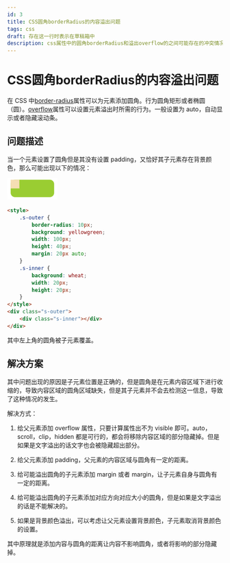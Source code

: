 ```yaml
---
id: 3
title: CSS圆角borderRadius的内容溢出问题
tags: css
draft: 存在这一行时表示在草稿箱中
description: css属性中的圆角borderRadius和溢出overflow的之间可能存在的冲突情况
---
```


# CSS圆角borderRadius的内容溢出问题

在 CSS 中[border-radius](https://developer.mozilla.org/zh-CN/docs/Web/CSS/border-radius)属性可以为元素添加圆角。行为圆角矩形或者椭圆（圆）。[overflow](https://developer.mozilla.org/zh-CN/docs/Web/CSS/overflow)属性可以设置元素溢出时所需的行为。一般设置为 auto，自动显示或者隐藏滚动条。

## 问题描述

当一个元素设置了圆角但是其没有设置 padding，又恰好其子元素存在背景颜色，那么可能出现以下的情况：

![Alt text](assets/borderRadiusAndOverflow/image-1.png)

```html
<style>
    .s-outer {
        border-radius: 10px;
        background: yellowgreen;
        width: 100px;
        height: 40px;
        margin: 20px auto;
    }
    .s-inner {
        background: wheat;
        width: 20px;
        height: 20px;
    }
</style>
<div class="s-outer">
    <div class="s-inner"></div>
</div>
```

其中左上角的圆角被子元素覆盖。

## 解决方案

其中问题出现的原因是子元素位置是正确的，但是圆角是在元素内容区域下进行收缩的，导致内容区域的圆角区域缺失，但是其子元素并不会去检测这一信息，导致了这种情况的发生。

解决方式：

1. 给父元素添加 overflow 属性，只要计算属性出不为 visible 即可。auto，scroll，clip，hidden 都是可行的，都会将移除内容区域的部分隐藏掉。但是如果是文字溢出的话文字也会被隐藏超出部分。

2. 给父元素添加 padding，父元素的内容区域与圆角有一定的距离。

3. 给可能溢出圆角的子元素添加 margin 或者 margin，让子元素自身与圆角有一定的距离。

4. 给可能溢出圆角的子元素添加对应方向对应大小的圆角，但是如果是文字溢出的话是不能解决的。

5. 如果是背景颜色溢出，可以考虑让父元素设置背景颜色，子元素取消背景颜色的设置。

其中原理就是添加内容与圆角的距离让内容不影响圆角，或者将影响的部分隐藏掉。
